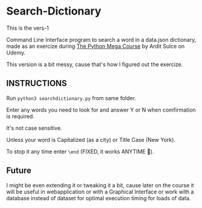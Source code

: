# Search-Dictionary

This is the vers-1

Command Line Interface program to search a word in a data.json dictionary, made as an exercize during [The Python Mega Course](https://www.udemy.com/gift/the-python-mega-course/) by Ardit Sulce on Udemy.

This version is a bit messy, cause that's how I figured out the exercize.

## INSTRUCTIONS

Run `python3 searchdictionary.py` from same folder.

Enter any words you need to look for and answer Y or N when
comfirmation is required.

It's not case sensitive.

Unless your word is Capitalized (as a city) or Title Case (New York).

To stop it any time enter `\end` (FIXED, it works ANYTIME 👋).

## Future

I might be even extending it or tweaking it a bit, cause later on the course it will be useful in webapplication or with a Graphical Interface or work with a database instead of dataset for optimal execution timing for loads of data.
